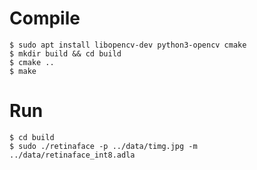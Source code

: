 # Compile

```shell
$ sudo apt install libopencv-dev python3-opencv cmake
$ mkdir build && cd build
$ cmake ..
$ make
```

# Run

```shell
$ cd build
$ sudo ./retinaface -p ../data/timg.jpg -m ../data/retinaface_int8.adla
```
